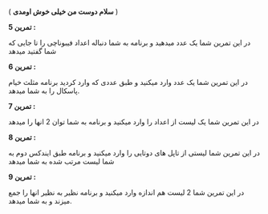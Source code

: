 ( **سلام دوست من خیلی خوش اومدی** )



**تمرین 5 :**

در این تمرین شما یک عدد میدهید و برنامه به شما دنباله اعداد فیبوناچی را تا جایی که شما گفتید میدهد

**تمرین 6 :**

در این تمرین شما یک عدد وارد میکنید و طبق عددی که وارد کردید برنامه مثلث خیام پاسکال را به شما میدهد.

**تمرین 7 :**

در این تمرین شما یک لیست از اعداد را وارد میکنید و برنامه به شما توان 2 انها را میدهد

**تمرین 8 :**

در این تمرین شما لیستی از تاپل های دوتایی را وارد میکنید و برنامه طبق ایندکس دوم به شما لیست مرتب شده به شما میدهد

**تمرین 9 :**

در این تمرین شما 2 لیست هم اندازه وارد میکنید و برنامه نظیر به نظیر انها را جمع میزند و به شما میدهد.
